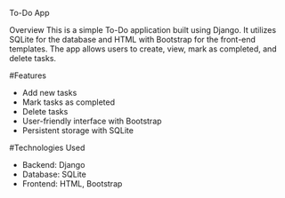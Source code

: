 To-Do App

Overview
This is a simple To-Do application built using Django. It utilizes SQLite for the database and HTML with Bootstrap for the front-end templates. The app allows users to create, view, mark as completed, and delete tasks.

#Features
- Add new tasks
- Mark tasks as completed
- Delete tasks
- User-friendly interface with Bootstrap
- Persistent storage with SQLite
  
#Technologies Used
  - Backend: Django
  - Database: SQLite
  - Frontend: HTML, Bootstrap
